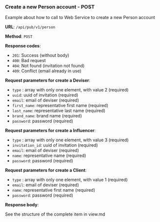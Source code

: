### Create a new Person account - POST 

Example about how to call to Web Service to create a new Person account

**URL**: `/api/pub/v1/person`

**Method**: `POST`

**Response codes**: 
* `201`: Success (without body)
* `400`: Bad request
* `404`: Not found (invitation not found)
* `409`: Conflict (email already in use)
  
**Request parameters for create a Deviser**:
* `type` : array with only one element, with value 2 (required)
* `uuid`: uuid of invitation (required)
* `email`: email of deviser (required)
* `first_name`: representative first name (required)
* `last_name`: representative last name (required)
* `brand_name`: brand name (required)
* `password`: password (required)
  
**Request parameters for create a Influencer**:
* `type` : array with only one element, with value 3 (required)
* `invitation_id`: uuid of invitation (required)
* `email`: email of deviser (required)
* `name`: representative name (required)
* `password`: password (required)


**Request parameters for create a Client**:
* `type` : array with only one element, with value 1 (required)
* `email`: email of deviser (required)
* `name`: representative first name (required)
* `password`: password (required)

**Response body**:

See the structure of the complete item in view.md  
